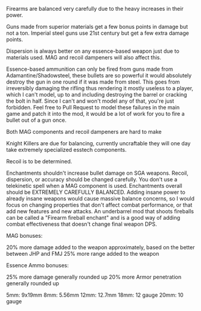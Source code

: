 Firearms are balanced very carefully due to the heavy increases in their power.

Guns made from superior materials get a few bonus points in damage but not a ton. Imperial steel guns use 21st century but get a few extra damage points.

Dispersion is always better on any essence-based weapon just due to materials used. MAG and recoil dampeners will also affect this.

Essence-based ammunition can only be fired from guns made from Adamantine/Shadowsteel, these bullets are so powerful it would absolutely destroy the gun in one round if it was made from steel. This goes from irreversibly damaging the rifling thus rendering it mostly useless to a player, which I can't model, up to and including destroying the barrel or cracking the bolt in half. Since I can't and won't model any of that, you're just forbidden. Feel free to Pull Request to model these failures in the main game and patch it into the mod, it would be a lot of work for you to fire a bullet out of a gun once.


Both MAG components and recoil dampeners are hard to make


Knight Killers are due for balancing, currently uncraftable they will one day take extremely specialized esstech components.

Recoil is to be determined.

Enchantments shouldn't increase bullet damage on SGA weapons. Recoil, dispersion, or accuracy should be changed carefully. You don't use a telekinetic spell when a MAG component is used. Enchantments overall should be EXTREMELY CAREFULLY BALANCED. Adding insane power to already insane weapons would cause massive balance concerns, so I would focus on changing properties that don't affect combat performance, or that add new features and new attacks. An underbarrel mod that shoots fireballs can be called a "Firearm fireball enchant" and is a good way of adding combat effectiveness that doesn't change final weapon DPS.

MAG bonuses:

20% more damage added to the weapon approximately, based on the better between JHP and FMJ
25% more range added to the weapon

Essence Ammo bonuses:

25% more damage generally rounded up
20% more Armor penetration generally rounded up


5mm: 9x19mm
8mm: 5.56mm
12mm: 12.7mm
18mm: 12 gauge
20mm: 10 gauge